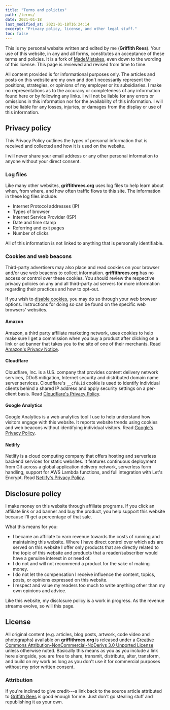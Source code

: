```yaml
---
title: "Terms and policies"
path: /terms/
date: 2021-01-18
last_modified_at: 2021-01-18T16:24:14
excerpt: "Privacy policy, license, and other legal stuff."
toc: false
---
```


This is my personal website written and edited by me (**Griffith Rees**). Your use of this website, in any and all forms, constitutes an acceptance of these terms and policies. It is a fork of [MadeMistakes](https://mademistakes.com/), even down to the wording of this license. This page is reviewed and revised from time to time.

All content provided is for informational purposes only. The articles and posts on this website are my own and don't necessarily represent the positions, strategies, or opinions of my employer or its subsidiaries. I make no representations as to the accuracy or completeness of any information found here or by following any links. I will not be liable for any errors or omissions in this information nor for the availability of this information. I will not be liable for any losses, injuries, or damages from the display or use of this information.

## Privacy policy

This Privacy Policy outlines the types of personal information that is received and collected and how it is used on the website.

I will never share your email address or any other personal information to anyone without your direct consent.

### Log files

Like many other websites, **griffithrees.org** uses log files to help learn about when, from where, and how often traffic flows to this site. The information in these log files include:

- Internet Protocol addresses (IP)
- Types of browser
- Internet Service Provider (ISP)
- Date and time stamp
- Referring and exit pages
- Number of clicks

All of this information is not linked to anything that is personally identifiable.

### Cookies and web beacons

Third-party advertisers may also place and read cookies on your browser and/or use web beacons to collect information. **griffithrees.org** has no access or control over these cookies. You should review the respective privacy policies on any and all third-party ad servers for more information regarding their practices and how to opt-out.

If you wish to [disable cookies](https://cookies.insites.com/disable-cookies/), you may do so through your web browser options. Instructions for doing so can be found on the specific web browsers' websites.

#### Amazon

Amazon, a third party affiliate marketing network, uses cookies to help make sure I get a commission when you buy a product after clicking on a link or ad banner that takes you to the site of one of their merchants. Read [Amazon's Privacy Notice](https://www.amazon.com/gp/help/customer/display.html?nodeId=468496).

#### Cloudflare

Cloudflare, Inc. is a U.S. company that provides content delivery network services, DDoS mitigation, Internet security and distributed domain name server services. Cloudflare's `__cfduid` cookie is used to identify individual clients behind a shared IP address and apply security settings on a per-client basis. Read [Cloudflare's Privacy Policy](https://www.cloudflare.com/privacypolicy/).

#### Google Analytics

Google Analytics is a web analytics tool I use to help understand how visitors engage with this website. It reports website trends using cookies and web beacons without identifying individual visitors. Read [Google's Privacy Policy](https://policies.google.com/privacy?hl=en).

#### Netlify

Netlify is a cloud computing company that offers hosting and serverless backend services for static websites. It features continuous deployment from Git across a global application delivery network, serverless form handling, support for AWS Lambda functions, and full integration with Let's Encrypt. Read [Netlify's Privacy Policy](https://www.netlify.com/privacy/).

## Disclosure policy

I make money on this website through affiliate programs. If you click an affiliate link or ad banner and buy the product, you help support this website because I'll get a percentage of that sale.

What this means for you:

- I became an affiliate to earn revenue towards the costs of running and maintaining this website. Where I have direct control over which ads are served on this website I offer only products that are directly related to the topic of this website and products that a reader/subscriber would have a genuine interest in or need of.
- I do not and will not recommend a product for the sake of making money.
- I do not let the compensation I receive influence the content, topics, posts, or opinions expressed on this website.
- I respect and value my readers too much to write anything other than my own opinions and advice.

Like this website, my disclosure policy is a work in progress. As the revenue streams evolve, so will this page.

## License

All original content (e.g. articles, blog posts, artwork, code video and photographs) available on **griffithrees.org** is released under a [Creative Commons Attribution-NonCommercial-NoDerivs 3.0 Unported License](http://creativecommons.org/licenses/by-nc-nd/3.0/deed.en_US) unless otherwise noted. Basically this means as you as you include a link here alongside, you are free to share, transmit, distribute, alter, transform, and build on my work as long as you don't use it for commercial purposes without my prior written consent.

### Attribution

If you're inclined to give credit---a link back to the source article attributed to [Griffith Rees](https://griffithrees.org) is good enough for me. Just don't go stealing stuff and republishing it as your own.
